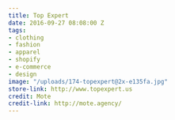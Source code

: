 ```yaml
---
title: Top Expert
date: 2016-09-27 08:08:00 Z
tags:
- clothing
- fashion
- apparel
- shopify
- e-commerce
- design
image: "/uploads/174-topexpert@2x-e135fa.jpg"
store-link: http://www.topexpert.us
credit: Mote
credit-link: http://mote.agency/
---
```


